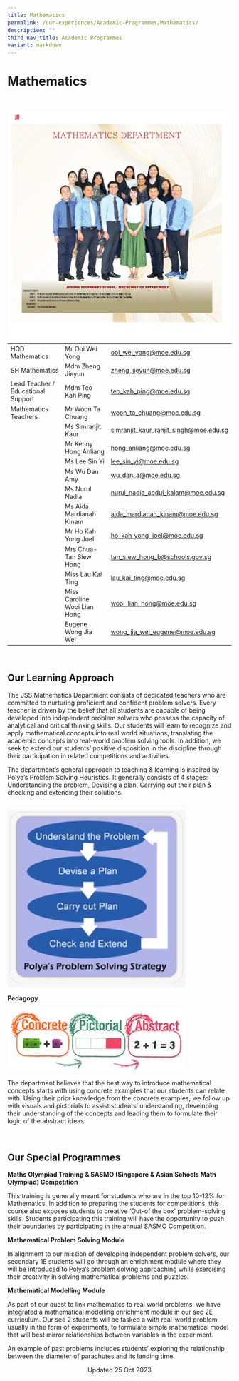 ```yaml
---
title: Mathematics
permalink: /our-experiences/Academic-Programmes/Mathematics/
description: ""
third_nav_title: Academic Programmes
variant: markdown
---
```

# Mathematics 
<br>

![Mathematics Department 2023](/images/staff7.jpg)


|  |  |  |
| -------- | -------- | -------- |
| HOD Mathematics   | Mr Ooi Wei Yong    | [ooi\_wei\_yong@moe.edu.sg](mailto:ooi_wei_yong@moe.edu.sg)    |
| SH Mathematics   | Mdm Zheng Jieyun    | [zheng\_jieyun@moe.edu.sg](mailto:zheng_jieyun@moe.edu.sg)    |
|Lead Teacher /  Educational Support    | Mdm Teo Kah Ping    | [teo\_kah\_ping@moe.edu.sg](mailto:teo_kah_ping@moe.edu.sg)   |
| Mathematics Teachers    | Mr Woon Ta Chuang     | [woon\_ta\_chuang@moe.edu.sg](mailto:woon_ta_chuang@moe.edu.sg)   |
|    | Ms Simranjit Kaur    | [simranjit\_kaur\_ranjit\_singh@moe.edu.sg](mailto:simranjit_kaur_ranjit_singh@moe.edu.sg)   |
|    | Mr Kenny Hong Anliang   |[hong\_anliang@moe.edu.sg](mailto:hong_anliang@moe.edu.sg)     |
|   | Ms Lee Sin Yi    | [lee\_sin\_yi@moe.edu.sg](mailto:lee_sin_yi@moe.edu.sg)   |
|     | Ms Wu Dan Amy   | [wu\_dan\_a@moe.edu.sg](mailto:wu_dan_a@moe.edu.sg)    |
|      | Ms Nurul Nadia  | [nurul\_nadia\_abdul\_kalam@moe.edu.sg](mailto:nurul_nadia_abdul_kalam@moe.edu.sg)    |
|     | Ms Aida Mardianah Kinam   | [aida\_mardianah\_kinam@moe.edu.sg](mailto:aida_mardianah_kinam@moe.edu.sg)    |
|     | Mr Ho Kah Yong Joel   | [ho\_kah\_yong\_joel@moe.edu.sg](mailto:ho_kah_yong_joel@moe.edu.sg)     |
|     | Mrs Chua-Tan Siew Hong     | [tan\_siew\_hong\_b@schools.gov.sg](mailto:tan_siew_hong_b@schools.gov.sg)    |
|    | Miss Lau Kai Ting     | [lau\_kai\_ting@moe.edu.sg](mailto:lau_kai_ting@moe.edu.sg)   |
|    | Miss Caroline Wooi Lian Hong     | [wooi\_lian\_hong@moe.edu.sg](mailto:wooi_lian_hong@moe.edu.sg)    |
||Eugene Wong Jia Wei|wong_jia_wei_eugene@moe.edu.sg 

<br>

## Our Learning Approach

The JSS Mathematics Department consists of dedicated teachers who are committed to nurturing proficient and confident problem solvers. Every teacher is driven by the belief that all students are capable of being developed into independent problem solvers who possess the capacity of analytical and critical thinking skills. Our students will learn to recognize and apply mathematical concepts into real world situations, translating the academic concepts into real-world problem solving tools. In addition, we seek to extend our students’ positive disposition in the discipline through their participation in related competitions and activities.

  

The department’s general approach to teaching &amp; learning is inspired by Polya’s Problem Solving Heuristics. It generally consists of 4 stages: Understanding the problem, Devising a plan, Carrying out their plan &amp; checking and extending their solutions.

<br>

<img src="/images/JS_11%20Math.jpg" style="height: auto;width:400px;">

<b>Pedagogy</b>

<img src="/images/JS_12%20Math.jpg" style="height: auto;width:400px;">

The department believes that the best way to introduce mathematical concepts starts with using concrete examples that our students can relate with. Using their prior knowledge from the concrete examples, we follow up with visuals and pictorials to assist students’ understanding, developing their understanding of the concepts and leading them to formulate their logic of the abstract ideas.

<br>

## Our Special Programmes


**Maths Olympiad Training &amp; SASMO (Singapore &amp; Asian Schools Math Olympiad) Competition**

  

This training is generally meant for students who are in the top 10-12% for Mathematics. In addition to preparing the students for competitions, this course also exposes students to creative ‘Out-of the box’ problem-solving skills. Students participating this training will have the opportunity to push their boundaries by participating in the annual SASMO Competition.

  

**Mathematical Problem Solving Module**

  

In alignment to our mission of developing independent problem solvers, our secondary 1E students will go through an enrichment module where they will be introduced to Polya’s problem solving approaching while exercising their creativity in solving mathematical problems and puzzles.

  

**Mathematical Modelling Module**

  

As part of our quest to link mathematics to real world problems, we have integrated a mathematical modelling enrichment module in our sec 2E curriculum. Our sec 2 students will be tasked a with real-world problem, usually in the form of experiments, to formulate simple mathematical model that will best mirror relationships between variables in the experiment.

  

An example of past problems includes students’ exploring the relationship between the diameter of parachutes and its landing time.

<center> Updated 25 Oct 2023 </center>